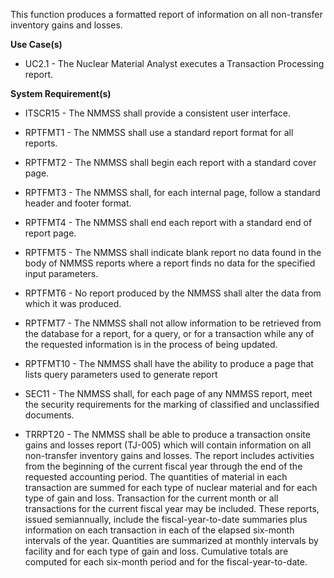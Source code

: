 This function produces a formatted report of information on all non-transfer inventory gains and losses.

**Use Case(s)**

- UC2.1 - The Nuclear Material Analyst executes a Transaction Processing report.

**System Requirement(s)**

- ITSCR15 - The NMMSS shall provide a consistent user interface.

- RPTFMT1 - The NMMSS shall use a standard report format for all reports.

- RPTFMT2 - The NMMSS shall begin each report with a standard cover page.

- RPTFMT3 - The NMMSS shall, for each internal page, follow a standard header and footer format.

- RPTFMT4 - The NMMSS shall end each report with a standard end of report page.

- RPTFMT5 - The NMMSS shall indicate blank report no data found in the body of NMMSS reports where a report finds no data for the specified input parameters.

- RPTFMT6 - No report produced by the NMMSS shall alter the data from which it was produced.

- RPTFMT7 - The NMMSS shall not allow information to be retrieved from the database for a report, for a query, or for a transaction while any of the requested information is in the process of being updated.

- RPTFMT10 - The NMMSS shall have the ability to produce a page that lists query parameters used to generate report

- SEC11 - The NMMSS shall, for each page of any NMMSS report, meet the security requirements for the marking of classified and unclassified documents.

- TRRPT20 - The NMMSS shall be able to produce a transaction onsite gains and losses report (TJ-005) which will contain information on all non-transfer inventory gains and losses. The report includes activities from the beginning of the current fiscal year through the end of the requested accounting period. The quantities of material in each transaction are summed for each type of nuclear material and for each type of gain and loss. Transaction for the current month or all transactions for the current fiscal year may be included. These reports, issued semiannually, include the fiscal-year-to-date summaries plus information on each transaction in each of the elapsed six-month intervals of the year. Quantities are summarized at monthly intervals by facility and for each type of gain and loss. Cumulative totals are computed for each six-month period and for the fiscal-year-to-date.